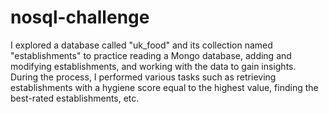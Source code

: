 # nosql-challenge
 
I explored a database called "uk_food" and its collection named "establishments" to practice reading a Mongo database, adding and modifying establishments, and working with the data to gain insights. During the process, I performed various tasks such as retrieving establishments with a hygiene score equal to the highest value, finding the best-rated establishments, etc.
